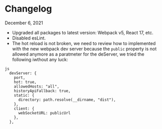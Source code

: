 # Changelog

December 6, 2021

-   Upgraded all packages to latest version: Webpack v5, React 17, etc.
-   Disabled esLint.
-   The hot reload is not broken, we need to review how to implemented with the new webpack dev server because the `public` property is not allowed anymore as a paratmeter for the deServer, we tried the following iwthout any luck:

```
js
  devServer: {
    port,
    hot: true,
    allowedHosts: "all",
    historyApiFallback: true,
    static: {
      directory: path.resolve(__dirname, "dist"),
    },
    client: {
      webSocketURL: publicUrl
    },
  },
```
